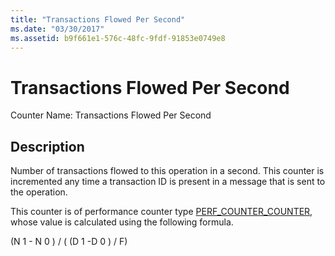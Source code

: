 ```yaml
---
title: "Transactions Flowed Per Second"
ms.date: "03/30/2017"
ms.assetid: b9f661e1-576c-48fc-9fdf-91853e0749e8
---
```

# Transactions Flowed Per Second
Counter Name:  Transactions Flowed Per Second  
  
## Description  
 Number of transactions flowed to this operation in a second. This counter is incremented any time a transaction ID is present in a message that is sent to the operation.  
  
 This counter is of performance counter type [PERF_COUNTER_COUNTER](https://go.microsoft.com/fwlink/?LinkID=94649), whose value is calculated using the following formula.  
  
 (N 1 - N 0 ) / ( (D 1 -D 0 ) / F)
